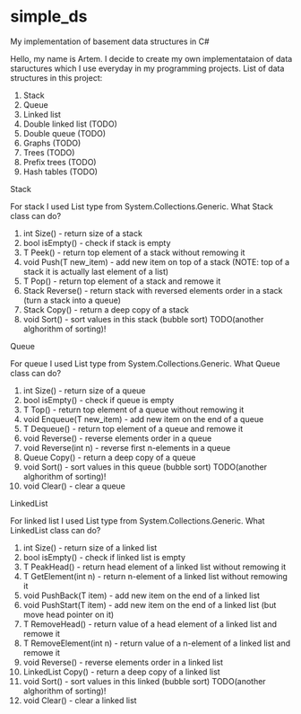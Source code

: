 # simple_ds
My implementation of basement data structures in C#

Hello, my name is Artem. I decide to create my own implementataion of data staructures which I use everyday in my programming projects.
List of data structures in this project:
1) Stack
2) Queue
3) Linked list
4) Double linked list (TODO)
5) Double queue (TODO)
6) Graphs (TODO)
7) Trees (TODO)
8) Prefix trees (TODO)
9) Hash tables (TODO)

Stack

For stack I used List type from System.Collections.Generic.
What Stack class can do?
1) int Size() - return size of a stack
2) bool isEmpty() - check if stack is empty
3) T Peek() - return top element of a stack without remowing it
4) void Push(T new_item) - add new item on top of a stack (NOTE: top of a stack it is actually last element of a list)
5) T Pop() - return top element of a stack and remowe it
6) Stack<T> Reverse() - return stack with reversed elements order in a stack (turn a stack into a queue)
7) Stack<T> Copy() - return a deep copy of a stack
8) void Sort() - sort values in this stack (bubble sort) TODO(another alghorithm of sorting)!

Queue

For queue I used List type from System.Collections.Generic.
What Queue class can do?
1) int Size() - return size of a queue
2) bool isEmpty() - check if queue is empty
3) T Top() - return top element of a queue without remowing it
4) void Enqueue(T new_item) - add new item on the end of a queue
5) T Dequeue() - return top element of a queue and remowe it
6) void Reverse() - reverse elements order in a queue
7) void Reverse(int n) - reverse first n-elements in a queue
8) Queue<T> Copy() - return a deep copy of a queue
9) void Sort() - sort values in this queue (bubble sort) TODO(another alghorithm of sorting)!
10) void Clear() - clear a queue

LinkedList

For linked list I used List type from System.Collections.Generic.
What LinkedList class can do?
1) int Size() - return size of a linked list 
2) bool isEmpty() - check if linked list is empty
3) T PeakHead() - return head element of a linked list without remowing it
4) T GetElement(int n) - return n-element of a linked list without remowing it
5) void PushBack(T item) - add new item on the end of a linked list
6) void PushStart(T item) - add new item on the end of a linked list (but move head pointer on it)
7) T RemoveHead() - return value of a head element of a linked list and remowe it
8) T RemoveElement(int n) - return value of a n-element of a linked list and remowe it
9) void Reverse() - reverse elements order in a linked list
10) LinkedList<T> Copy() - return a deep copy of a linked list
11) void Sort() - sort values in this linked (bubble sort) TODO(another alghorithm of sorting)!
12) void Clear() - clear a linked list
